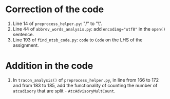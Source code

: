 # Correction of the code
1. Line 14 of `preprocess_helper.py`: "/" to "\\".
2. Line 44 of `abbrev_words_analysis.py`: add `encoding="utf8"` in the `open()` sentence.
3. Line 193 of `find_ntsb_code.py`: `code` to `Code` on the LHS of the assignment. 

# Addition in the code
1. In `tracon_analysis()` of `preprocess_helper.py`, in line from 166 to 172 and from 183 to 185,
add the functionality of counting the number of `atcadisory` that are split - `AtcAdvisoryMultCount`.
